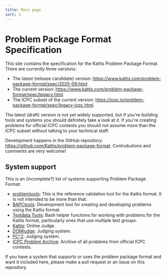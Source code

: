 ```yaml
---
title: Main page
sort: 1
---
```


# Problem Package Format Specification

This site contains the specification for the Kattis Problem Package Format.
There are currently three versions:

- The latest (release candidate) version: <https://www.kattis.com/problem-package-format/spec/2025-09.html>.
- The current version: <https://www.kattis.com/problem-package-format/spec/legacy.html>.
- The ICPC subset of the current version: <https://icpc.io/problem-package-format/spec/legacy-icpc.html>.

The latest (draft) version is not yet widely supported, 
but if you're building tools and systems you should definitely take a look at it. 
If you're creating problems for official ICPC contests you should not assume more than the ICPC subset without talking to your technical staff.

Development happens in the GitHub repository: <https://github.com/Kattis/problem-package-format>.
Contrubutions and comments are very welcome!

## System support

This is an (incomplete?) list of systems supporting Problem Package Format:

- [problemtools](https://github.com/kattis/problemtools):
  This is the reference validation tool for the Kattis format. 
  It is not intended to be more than that.
- [BAPCtools](https://github.com/RagnarGrootKoerkamp/BAPCtools):
  Development tool for creating and developing problems using the Kattis format.
- [Testdata Tools](https://github.com/Kodsport/testdata_tools):
  Bash helper functions for working with problems for the Kattis format, particularly ones that use multiple test groups.
- [Kattis](https://open.kattis.com/):
  Online Judge.
- [DOMjudge](https://www.domjudge.org/):
  Judging system.
- [PC^2](https://pc2ccs.github.io/):
  Judging system.
- [ICPC Problem Archive](https://github.com/icpc-problem-archive):
  Archive of all problems from official ICPC contests.

If you have a system that supports or uses the problem package format and want it included here, please make a pull request or an issue on this repository.
